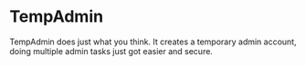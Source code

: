 # TempAdmin
TempAdmin does just what you think. It creates a temporary admin account, doing multiple admin tasks just got easier and secure.
